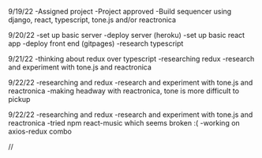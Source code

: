 9/19/22
-Assigned project
-Project approved
  -Build sequencer using django, react, typescript, tone.js and/or reactronica

9/20/22
-set up basic server
-deploy server (heroku)
-set up basic react app
-deploy front end (gitpages)
-research typescript

9/21/22
-thinking about redux over typescript
-researching redux
-research and experiment with tone.js and reactronica

9/22/22
-researching and redux
-research and experiment with tone.js and reactronica
-making headway with reactronica, tone is more difficult to pickup

9/22/22
-researching and redux
-research and experiment with tone.js and reactronica
-tried npm react-music which seems broken :(
-working on axios-redux combo   


















//
